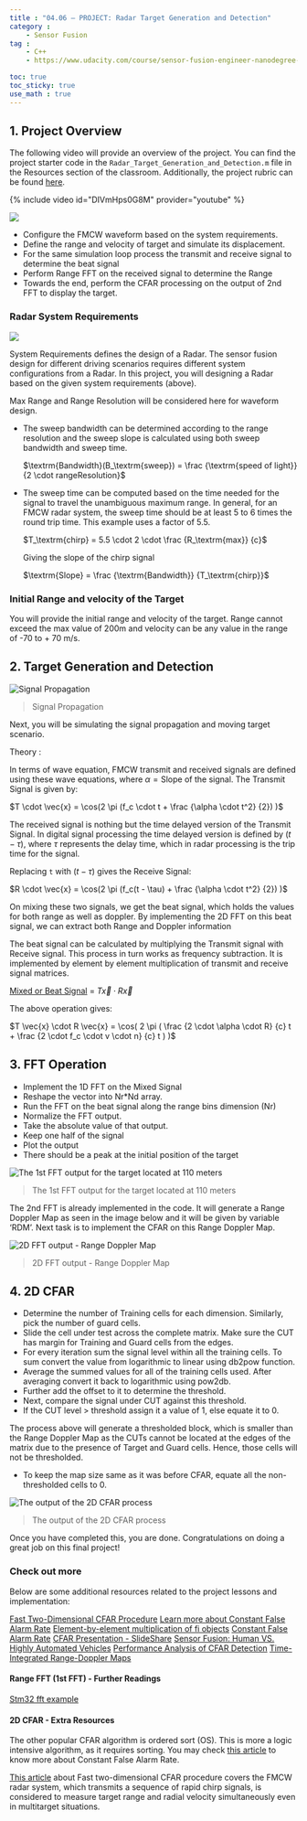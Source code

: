 ```yaml
---
title : "04.06 — PROJECT: Radar Target Generation and Detection"
category :
    - Sensor Fusion
tag : 
    - C++
    - https://www.udacity.com/course/sensor-fusion-engineer-nanodegree--nd313

toc: true  
toc_sticky: true 
use_math : true
---
```




## 1. Project Overview

The following video will provide an overview of the project. You can find the project starter code in the `Radar_Target_Generation_and_Detection.m` file in the Resources section of the classroom. Additionally, the project rubric can be found [here](https://review.udacity.com/#!/rubrics/2548/view).

{% include video id="DIVmHps0G8M" provider="youtube" %}

![](https://video.udacity-data.com/topher/2019/May/5ce34f61_image11/image11.png)

- Configure the FMCW waveform based on the system requirements.
- Define the range and velocity of target and simulate its displacement.
- For the same simulation loop process the transmit and receive signal to determine the beat signal
- Perform Range FFT on the received signal to determine the Range
- Towards the end, perform the CFAR processing on the output of 2nd FFT to display the target.


### Radar System Requirements

![](https://video.udacity-data.com/topher/2019/May/5ce350d0_image14/image14.png)

System Requirements defines the design of a Radar. The sensor fusion design for different driving scenarios requires different system configurations from a Radar. In this project, you will designing a Radar based on the given system requirements (above).

Max Range and Range Resolution will be considered here for waveform design.

- The sweep bandwidth can be determined according to the range resolution and the sweep slope is calculated using both sweep bandwidth and sweep time.

    $\textrm{Bandwidth}(B_\textrm{sweep}) = \frac {\textrm{speed of light}} {2 \cdot rangeResolution}$

- The sweep time can be computed based on the time needed for the signal to travel the unambiguous maximum range. In general, for an FMCW radar system, the sweep time should be at least 5 to 6 times the round trip time. This example uses a factor of 5.5.

    $T_\textrm{chirp} = 5.5 \cdot 2 \cdot \frac {R_\textrm{max}} {c}$

    Giving the slope of the chirp signal
    
    $\textrm{Slope} = \frac {\textrm{Bandwidth}} {T_\textrm{chirp}}$


### Initial Range and velocity of the Target

You will provide the initial range and velocity of the target. Range cannot exceed the max value of 200m and velocity can be any value in the range of -70 to + 70 m/s.





## 2. Target Generation and Detection

![Signal Propagation](https://video.udacity-data.com/topher/2019/May/5ce37355_image/image.png)
>Signal Propagation

Next, you will be simulating the signal propagation and moving target scenario.

Theory :

In terms of wave equation, FMCW transmit and received signals are defined using these wave equations, where $\alpha = \textrm{Slope of the signal}$. The Transmit Signal is given by:

$T \cdot \vec{x} = \cos(2 \pi (f_c \cdot t + \frac {\alpha \cdot t^2} {2}) )$

The received signal is nothing but the time delayed version of the Transmit Signal. In digital signal processing the time delayed version is defined by $(t - \tau)$, where $\tau$ represents the delay time, which in radar processing is the trip time for the signal.

Replacing `t` with $(t -\tau)$ gives the Receive Signal:

$R \cdot \vec{x} = \cos(2 \pi (f_c(t - \tau) + \frac {\alpha \cdot t^2} {2}) )$

On mixing these two signals, we get the beat signal, which holds the values for both range as well as doppler. By implementing the 2D FFT on this beat signal, we can extract both Range and Doppler information

The beat signal can be calculated by multiplying the Transmit signal with Receive signal. This process in turn works as frequency subtraction. It is implemented by element by element multiplication of transmit and receive signal matrices.

[Mixed or Beat Signal](https://www.mathworks.com/help/fixedpoint/ref/times.html) = $T \vec{x} \cdot R \vec{x}$

The above operation gives:

$T \vec{x} \cdot R \vec{x} = \cos( 2 \pi ( \frac {2 \cdot \alpha \cdot R} {c} t + \frac {2 \cdot f_c \cdot v \cdot n} {c} t ) )$





## 3. FFT Operation

- Implement the 1D FFT on the Mixed Signal
- Reshape the vector into Nr*Nd array.
- Run the FFT on the beat signal along the range bins dimension (Nr)
- Normalize the FFT output.
- Take the absolute value of that output.
- Keep one half of the signal
- Plot the output
- There should be a peak at the initial position of the target

![The 1st FFT output for the target located at 110 meters](https://video.udacity-data.com/topher/2019/May/5ce35b96_image10/image10.png)
>The 1st FFT output for the target located at 110 meters

The 2nd FFT is already implemented in the code. It will generate a Range Doppler Map as seen in the image below and it will be given by variable ‘RDM’. Next task is to implement the CFAR on this Range Doppler Map.

![2D FFT output - Range Doppler Map](https://video.udacity-data.com/topher/2019/May/5ce35bc5_image12/image12.png)
>2D FFT output - Range Doppler Map





## 4. 2D CFAR

- Determine the number of Training cells for each dimension. Similarly, pick the number of guard cells.
- Slide the cell under test across the complete matrix. Make sure the CUT has margin for Training and Guard cells from the edges.
- For every iteration sum the signal level within all the training cells. To sum convert the value from logarithmic to linear using db2pow function.
- Average the summed values for all of the training cells used. After averaging convert it back to logarithmic using pow2db.
- Further add the offset to it to determine the threshold.
- Next, compare the signal under CUT against this threshold.
- If the CUT level > threshold assign it a value of 1, else equate it to 0.

The process above will generate a thresholded block, which is smaller than the Range Doppler Map as the CUTs cannot be located at the edges of the matrix due to the presence of Target and Guard cells. Hence, those cells will not be thresholded.

- To keep the map size same as it was before CFAR, equate all the non-thresholded cells to 0.

![The output of the 2D CFAR process](https://video.udacity-data.com/topher/2019/May/5ce35c3a_image13/image13.png)
>The output of the 2D CFAR process

Once you have completed this, you are done. Congratulations on doing a great job on this final project!


### Check out more

Below are some additional resources related to the project lessons and implementation:

[Fast Two-Dimensional CFAR Procedure](https://www.academia.edu/35330198/Fast_Two-Dimensional_CFAR_Procedure)
[Learn more about Constant False Alarm Rate](https://www.sciencedirect.com/topics/engineering/constant-false-alarm-rate)
[Element-by-element multiplication of fi objects](https://www.mathworks.com/help/fixedpoint/ref/times.html)
[Constant False Alarm Rate](https://www.mathworks.com/help/phased/examples/constant-false-alarm-rate-cfar-detection.html)
[CFAR Presentation - SlideShare](https://www.slideshare.net/UmairArain2/cfar-15641203)
[Sensor Fusion: Human VS. Highly Automated Vehicles](http://umich.edu/~umtriswt/PDF/SWT-2017-12.pdf)
[Performance Analysis of CFAR Detection](https://pdfs.semanticscholar.org/c351/f25af587d1876c32a9d4e819d563a7646d73.pdf)
[Time-Integrated Range-Doppler Maps](https://www.researchgate.net/publication/252020078_Time-integrated_range-Doppler_maps_for_visualizing_and_classifying_radar_data)


#### Range FFT (1st FFT) - Further Readings

[Stm32 fft example](https://atu.edu.kz/cloud-atomic-cross/stm32-fft-example.html)


#### 2D CFAR - Extra Resources


The other popular CFAR algorithm is ordered sort (OS). This is more a logic intensive algorithm, as it requires sorting. You may check [this article](https://www.sciencedirect.com/topics/engineering/constant-false-alarm-rate) to know more about Constant False Alarm Rate.

[This article](https://www.researchgate.net/publication/260709064_Fast_two-dimensional_CFAR_procedure) about Fast two-dimensional CFAR procedure covers the FMCW radar system, which transmits a sequence of rapid chirp signals, is considered to measure target range and radial velocity simultaneously even in multitarget situations.